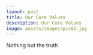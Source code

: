 ```yaml
---
layout: post
title: Our Core Values
description: Our Core Values
image: assets/images/pic02.jpg
---
```


Nothing but the truth
